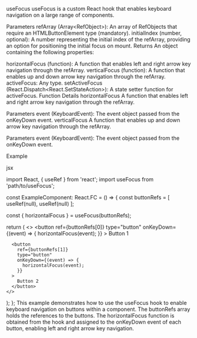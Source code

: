 useFocus
useFocus is a custom React hook that enables keyboard navigation on a large range of components.

Parameters
refArray (Array<RefObject<HTMLButtonElement>>): An array of RefObjects that require an HTMLButtonElement type (mandatory).
initialIndex (number, optional): A number representing the initial index of the refArray, providing an option for positioning the initial focus on mount.
Returns
An object containing the following properties:

horizontalFocus (function): A function that enables left and right arrow key navigation through the refArray.
verticalFocus (function): A function that enables up and down arrow key navigation through the refArray.
activeFocus: Any type.
setActiveFocus (React.Dispatch<React.SetStateAction<any>>): A state setter function for activeFocus.
Function Details
horizontalFocus
A function that enables left and right arrow key navigation through the refArray.

Parameters
event (KeyboardEvent): The event object passed from the onKeyDown event.
verticalFocus
A function that enables up and down arrow key navigation through the refArray.

Parameters
event (KeyboardEvent): The event object passed from the onKeyDown event.
  
Example
  
jsx

import React, { useRef } from 'react';
import useFocus from 'path/to/useFocus';

const ExampleComponent: React.FC = () => {
  const buttonRefs = [
    useRef<HTMLButtonElement>(null),
    useRef<HTMLButtonElement>(null)
  ];

  const { horizontalFocus } = useFocus(buttonRefs);

  return (
    <>
      <button
        ref={buttonRefs[0]}
        type="button"
        onKeyDown={(event) => {
          horizontalFocus(event);
        }}
      >
        Button 1
      </button>

      <button
        ref={buttonRefs[1]}
        type="button"
        onKeyDown={(event) => {
          horizontalFocus(event);
        }}
      >
        Button 2
      </button>
    </>
  );
};
This example demonstrates how to use the useFocus hook to enable keyboard navigation on buttons within a component. The buttonRefs array holds the references to the buttons. The horizontalFocus function is obtained from the hook and assigned to the onKeyDown event of each button, enabling left and right arrow key navigation.
